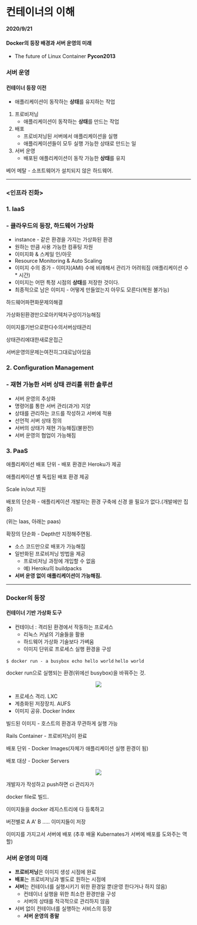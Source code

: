 # 컨테이너의 이해

**2020/9/21**

#### Docker의 등장 배경과 서버 운영의 미래

- The future of Linux Container **Pycon2013**



### 서버 운영

#### 컨테이너 등장 이전

- 애플리케이션이 동작하는 **상태**를 유지하는 작업

1. 프로비저닝
   - 애플리케이션이 동작하는 **상태**를 만드는 작업
2. 배포
   - 프로비저닝된 서버에서 애플리케이션을 실행
   - 애플리케이션들이 모두 실행 가능한 상태로 만드는 일
3. 서버 운영
   - 배포된 애플리케이션이 동작 가능한 **상태**를 유지



베어 메탈 - 소프트웨어가 설치되지 않은 하드웨어.

---

### <인프라 진화>

### 1. IaaS 

### - 클라우드의 등장, 하드웨어 가상화

- instance - 같은 환경을 가지는 가상화된 환경
- 원하는 만큼 사용 가능한 컴퓨팅 자원
- 이미지화 & 스케일 인/아웃
- Resource Monitoring & Auto Scaling
- 이미지 수의 증가 - 이미지(AMI) 수에 비례해서 관리가 어려워짐 (애플리케이션 수 * 시간)
- 이미지는 어떤 특정 시점의 **상태**를 저장한 것이다.
- 최종적으로 남은 이미지 - 어떻게 만들었는지 아무도 모른다(복원 불가능)

하드웨어파편화문제의해결

가상화된환경만으로아키텍처구성이가능해짐

이미지를기반으로한다수의서버상태관리

상태관리에대한새로운접근

서버운영의문제는여전히그대로남아있음



### 2. Configuration Management 

### - 재현 가능한 서버 상태 관리를 위한 솔루션

* 서버 운영의 추상화
* 명령어를 통한 서버 관리(과거) 지양
* 상태를 관리하는 코드를 작성하고 서버에 적용
* 선언적 서버 상태 정의
* 서버의 상태가 재현 가능해짐(불완전)
* 서버 운영의 협업이 가능해짐



### 3. PaaS

애플리케이션 배포 단위 - 배포 환경은 Heroku가 제공

애플리케이션 별 독립된 배포 환경 제공

Scale in/out 지원

배포의 단순화 - 애플리케이션 개발자는 환경 구축에 신경 쓸 필요가 없다.(개발에만 집중)

(위는 Iaas, 아래는 paas)

확장의 단순화 - Depth만 지정해주면됨. 



- 소스 코드만으로 배포가 가능해짐
- 일반화된 프로비저닝 방법을 제공
  - 프로비저닝 과정에 개입할 수 없음
  - 예) Heroku의 buildpacks
- **서버 운영 없이 애플리케이션이 가능해짐.**

---

### Docker의 등장

#### 컨테이너 기반 가상화 도구

* 컨테이너 : 격리된 환경에서 작동하는 프로세스
  * 리눅스 커널의 기술들을 활용
  * 하드웨어 가상화 기술보다 가벼움
  * 이미지 단위로 프로세스 실행 환경을 구성

`$ docker run - a busybox echo hello world`
`hello world`

docker run으로 실행되는 환경(위에선 busybox)을 바꿔주는 것.

<div style="text-align: center;">
    <img style="max-height:80%; max-width:80%;"
         src="C:\Users\yeongyeon.kim\Desktop\Docker_Difference.PNG">
</div>

- 프로세스 격리. LXC
- 계층화된 저장장치. AUFS
- 이미지 공유. Docker Index

빌드된 이미지 - 호스트의 환경과 무관하게 실행 가능

Rails Container - 프로비저닝이 완료

배포 단위 - Docker Images(자체가 애플리케이션 실행 환경이 됨)

배포 대상 - Docker Servers



<div style="text-align: center;">
    <img style="max-height:60%; max-width:60%;"
         src="C:\Users\yeongyeon.kim\Desktop\Release.PNG">
</div>

개발자가 작성하고 push하면 ci 관리자가

docker file로 빌드.

이미지들을 docker 레지스트리에 다 등록하고

버전별로 A A' B ..... 이미지들이 저장

이미지를 가지고서 서버에 배포 (추후 배울 Kubernates가 서버에 배포를 도와주는 역할)



### 서버 운영의 미래

- **프로비저닝**은 이미지 생성 시점에 완료
- **배포**는 프로비저닝과 별도로 원하는 시점에
- **서버**는 컨테이너를 실행시키기 위한 환경일 뿐(운영 한다거나 하지 않음)
  - 컨테이너 실행을 위한 최소한 환경만을 구성
  - 서버의 상태를 적극적으로 관리하지 않음
- 서버 없이 컨테이너를 실행하는 서비스의 등장
  - **서버 운영의 종말**


